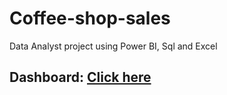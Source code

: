# Coffee-shop-sales
Data Analyst project using Power BI, Sql and Excel

## Dashboard: [Click here]()
